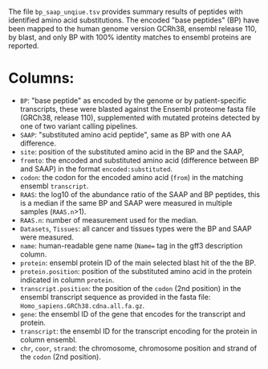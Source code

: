 

The file `bp_saap_unqiue.tsv` provides summary results of peptides
with identified amino acid substitutions. The encoded "base peptides"
(BP) have been mapped to the human genome version GCRh38, ensembl
release 110, by blast, and only BP with 100% identity matches to
ensembl proteins are reported.

# Columns:

* `BP`: "base peptide" as encoded by the genome or by patient-specific
  transcripts, these were blasted against the Ensembl proteome fasta
  file (GRCh38, release 110), supplemented with mutated proteins
  detected by one of two variant calling pipelines.
* `SAAP`: "substituted amino acid peptide", same as BP with one AA difference.
* `site`: position of the substituted amino acid in the BP and the SAAP,
* `fromto`: the encoded and substituted amino acid (difference between
  BP and SAAP) in the format `encoded:substituted`.
* `codon`: the codon for the encoded amino acid (`from`) in 
   the matching ensembl `transcript`.
* `RAAS`: the log10 of the abundance ratio of the SAAP and BP
  peptides, this is a median if the same BP and SAAP were measured in
  multiple samples (`RAAS.n`>1).
* `RAAS.n`: number of measurement used for the median.
* `Datasets`, `Tissues`: all cancer and tissues types were the BP and
  SAAP were measured.
* `name`: human-readable gene name (`Name=` tag in the gff3 description column.
* `protein`: ensembl protein ID of the main selected blast hit of the the BP.
* `protein.position`: position of the substituted amino acid in the protein
  indicated in column `protein`.
* `transcript.position`: the position of the `codon` (2nd position) in
  the ensembl transcript sequence as provided in the fasta file:
  `Homo_sapiens.GRCh38.cdna.all.fa.gz`.
* `gene`: the ensembl ID of the gene that encodes for the transcript and protein.
* `transcript`: the ensembl ID for the transcript encoding for
  the protein in column ensembl.
* `chr`, `coor`, `strand`: the chromosome, chromosome position and
  strand of the `codon` (2nd position).
